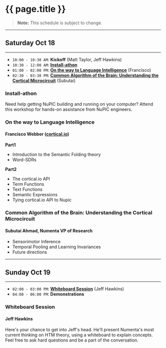 
{{ page.title }}
================

> **Note:** This schedule is subject to change.

* * *

## Saturday Oct 18

* * *

- `10:00 - 10:30 AM`: **Kickoff** (Matt Taylor, Jeff Hawkins)
- `10:30 - 12:00 AM`: **[Install-athon](#installathon)**
- `01:00 - 02:00 PM`: **[On the way to Language Intelligence](#on_the_way_to_language_intelligence)** (Francisco)
- `02:30 - 03:30 PM`: **[Common Algorithm of the Brain: Understanding the Cortical Microcircuit](#common_algorithm_of_the_brain_understanding_the_cortical_microcircuit)** (Subutai)

### Install-athon

Need help getting NuPIC building and running on your computer? Attend this workshop for hands-on assistance from NuPIC engineers.

### On the way to Language Intelligence
#### Francisco Webber ([cortical.io](http://cortical.io))

__**Part1**__

- Introduction to the Semantic Folding theory
- Word-SDRs

__**Part2**__

- The cortical.io API
- Term Functions
- Text Functions
- Semantic Expressions
- Tying cortical.io API to Nupic

### Common Algorithm of the Brain: Understanding the Cortical Microcircuit
#### Subutai Ahmad, Numenta VP of Research

- Sensorimotor Inference
- Temporal Pooling and Learning Invariances
- Future directions

* * *

## Sunday Oct 19

* * *

- `02:00 - 03:00 PM`: **[Whiteboard Session](#whiteboard_session)** (Jeff Hawkins)
- `04:00 - 06:00 PM`: **Demonstrations**

### Whiteboard Session
#### Jeff Hawkins

Here's your chance to get into Jeff's head. He'll present Numenta's most current thinking on HTM theory, using a whiteboard to explain concepts. Feel free to ask hard questions and be a part of the conversation.
